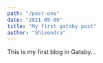 ```yaml
---
path: "/post-one"
date: "2021-05-09"
title: "My first gatsby post"
author: "Shivendra"
---
```


This is my first blog in Gatsby...
